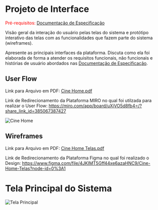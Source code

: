 
# Projeto de Interface

<span style="color:red">Pré-requisitos: <a href="2-Especificação do Projeto.md"> Documentação de Especificação</a></span>

Visão geral da interação do usuário pelas telas do sistema e protótipo interativo das telas com as funcionalidades que fazem parte do sistema (wireframes).

 Apresente as principais interfaces da plataforma. Discuta como ela foi elaborada de forma a atender os requisitos funcionais, não funcionais e histórias de usuário abordados nas <a href="2-Especificação do Projeto.md"> Documentação de Especificação</a>.

## User Flow

Link para Arquivo em PDF: [Cine Home.pdf](https://github.com/ICEI-PUC-Minas-PCO-SI/pco-si-2022-1-e1-proj-web-t2-cinehome/files/8587472/Cine.Home.pdf)

Link de Redirecionamento da Plataforma MIRO no qual foi utilzada para realizar o User Flow: https://miro.com/app/board/uXjVO5d8fb4=/?share_link_id=385067387427


![Cine Home](https://user-images.githubusercontent.com/101759330/165869266-8eb4ddba-2ab1-4555-a8d8-b2c8397b6939.jpg)

## Wireframes

Link para Arquivo em PDF: [Cine Home Telas.pdf](https://github.com/ICEI-PUC-Minas-PCO-SI/pco-si-2022-1-e1-proj-web-t2-cinehome/files/8600208/Cine.Home.Telas.pdf)

Link de Redirecionamento da Plataforma Figma no qual foi realizado o Design: https://www.figma.com/file/4JKIMT5Gff44xe6azaHNC9/Cine-Home-Telas?node-id=0%3A1


# Tela Principal do Sistema
![Tela Principal](https://user-images.githubusercontent.com/101759330/166172444-c120218f-2680-4d3a-9aeb-bed89fa41e6c.png)
